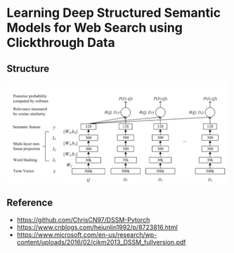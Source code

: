 # Learning Deep Structured Semantic Models for Web Search using Clickthrough Data

## Structure
![DSSM](../../images/DSSM.png)

## Reference
- https://github.com/ChrisCN97/DSSM-Pytorch
- https://www.cnblogs.com/hejunlin1992/p/8723816.html
- https://www.microsoft.com/en-us/research/wp-content/uploads/2016/02/cikm2013_DSSM_fullversion.pdf
